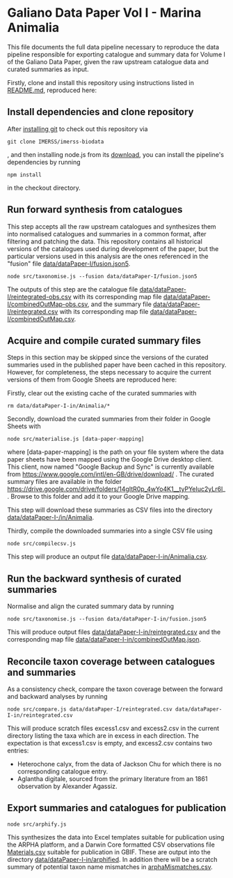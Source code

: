 # Galiano Data Paper Vol I - Marina Animalia

This file documents the full data pipeline necessary to reproduce the data
pipeline responsible for exporting catalogue and summary data for Volume I
of the Galiano Data Paper, given the raw upstream catalogue data and curated
summaries as input.

Firstly, clone and install this repository using instructions listed in
[README.md](README.md), reproduced here:

## Install dependencies and clone repository

After [installing git](https://git-scm.com/book/en/v2/Getting-Started-Installing-Git) to check out this repository via

    git clone IMERSS/imerss-biodata

, and then installing node.js from its [download](https://nodejs.org/en/download/), you can install the pipeline's
dependencies by running

    npm install

in the checkout directory.

## Run forward synthesis from catalogues

This step accepts all the raw upstream catalogues and synthesizes them into
normalised catalogues and summaries in a common format, after filtering and
patching the data. This repository contains all historical versions of the
catalogues used during development of the paper, but the particular versions
used in this analysis are the ones referenced in the "fusion" file
[data/dataPaper-I/fusion.json5](data/dataPaper-I/fusion.json5).

    node src/taxonomise.js --fusion data/dataPaper-I/fusion.json5

The outputs of this step are the catalogue file
[data/dataPaper-I/reintegrated-obs.csv](data/dataPaper-I/reintegrated-obs.csv) with its corresponding map file
[data/dataPaper-I/combinedOutMap-obs.csv](data/dataPaper-I/combinedOutMap-obs.csv), and the summary file
[data/dataPaper-I/reintegrated.csv](data/dataPaper-I/reintegrated.csv) with its corresponding map file
[data/dataPaper-I/combinedOutMap.csv](data/dataPaper-I/combinedOutMap.csv).

## Acquire and compile curated summary files

Steps in this section may be skipped since the versions of the curated summaries
used in the published paper have been cached in this repository. However, for
completeness, the steps necessary to acquire the current versions of them
from Google Sheets are reproduced here:

Firstly, clear out the existing cache of the curated summaries with

    rm data/dataPaper-I-in/Animalia/*

Secondly, download the curated summaries from their folder in Google Sheets with

    node src/materialise.js [data-paper-mapping]

where [data-paper-mapping] is the path on your file system where the data
paper sheets have been mapped using the Google Drive desktop client. This
client, now named "Google Backup and Sync" is currently available from
https://www.google.com/intl/en-GB/drive/download/ . The curated summary
files are available in the folder https://drive.google.com/drive/folders/14gItR0p_4wYo4K1__tyPYeIuc2yLr6l_ .
Browse to this folder and add it to your Google Drive mapping.

This step will download these summaries as CSV files into the directory
[data/dataPaper-I-/in/Animalia](data/dataPaper-I-/in/Animalia).

Thirdly, compile the downloaded summaries into a single CSV file using

    node src/compilecsv.js 

This step will produce an output file [data/dataPaper-I-in/Animalia.csv](data/dataPaper-I-in/Animalia.csv).

## Run the backward synthesis of curated summaries

Normalise and align the curated summary data by running

    node src/taxonomise.js --fusion data/dataPaper-I-in/fusion.json5

This will produce output files [data/dataPaper-I-in/reintegrated.csv](data/dataPaper-I-in/reintegrated.csv) and the
corresponding map file [data/dataPaper-I-in/combinedOutMap.json](data/dataPaper-I-in/combinedOutMap.json).

## Reconcile taxon coverage between catalogues and summaries

As a consistency check, compare the taxon coverage between the forward and
backward analyses by running

    node src/compare.js data/dataPaper-I/reintegrated.csv data/dataPaper-I-in/reintegrated.csv

This will produce scratch files excess1.csv and excess2.csv in the current directory
listing the taxa which are in excess in each direction. The expectation is that
excess1.csv is empty, and excess2.csv contains two entries:

* Heterochone calyx, from the data of Jackson Chu for which there is no corresponding
catalogue entry.
* Aglantha digitale, sourced from the primary literature from an 1861 observation
by Alexander Agassiz.

## Export summaries and catalogues for publication

    node src/arphify.js

This synthesizes the data into Excel templates suitable for publication using
the ARPHA platform, and a Darwin Core formatted CSV observations file [Materials.csv](data/dataPaper-I-in/arphified/Materials.csv)
suitable for publication in GBIF. These are output into the directory
[data/dataPaper-I-in/arphified](data/dataPaper-I-in/arphified). In addition there will be a scratch summary
of potential taxon name mismatches in [arphaMismatches.csv](arphaMismatches.csv).
